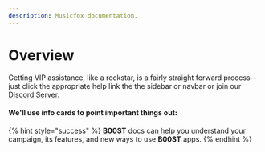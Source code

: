 ```yaml
---
description: Musicfox documentation.
---
```


# Overview

Getting VIP assistance, like a rockstar, is a fairly straight forward process--just click the appropriate help link the the sidebar or navbar or join our [Discord Server](b00st/discord.md#http-b00st.com-discord).&#x20;

#### We'll use info cards to point important things out:

{% hint style="success" %}
[**B00ST**](b00st/) docs can help you understand your campaign, its features, and new ways to use **B00ST** apps.
{% endhint %}
